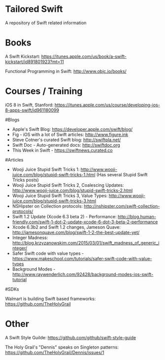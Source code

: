 # Tailored Swift
A repository of Swift related information

# Books

A Swift Kickstart: https://itunes.apple.com/us/book/a-swift-kickstart/id891801923?mt=11

Functional Programming in Swift: http://www.objc.io/books/

# Courses / Training

iOS 8 in Swift, Stanford: https://itunes.apple.com/us/course/developing-ios-8-apps-swift/id961180099

#Blogs

* Apple's Swift Blog: https://developer.apple.com/swift/blog/
* Fig - iOS with a lot of Swift articles: http://www.figure.ink
* Steve Cotner's curated Swift blog: http://swiftpla.net/
* Swift Doc - Auto-generated docs: http://swiftdoc.org
* This Week in Swift - https://swiftnews.curated.co

#Articles

* Wooji Juice Stupid Swift Tricks 1: http://www.wooji-juice.com/blog/stupid-swift-tricks-1.html (Has several Stupid Swift Tricks posts)
* Wooji Juice Stupid Swift Tricks 2, Coalescing Updates: http://www.wooji-juice.com/blog/stupid-swift-tricks-2.html
* Wooji Juice Stupid Swift Tricks 3, Value Types: http://www.wooji-juice.com/blog/stupid-swift-tricks-3.html
* NSHipster on Collection protocols: http://nshipster.com/swift-collection-protocols/
* Swift 1.2 Update (Xcode 6.3 beta 2) - Performance: http://blog.human-friendly.com/swift-1-dot-2-update-xcode-6-dot-3-beta-2-performance
* Xcode 6.3b2 and Swift 1.2 changes, Jameson Quave: http://jamesonquave.com/blog/swift-1-2-the-best-update-yet/
* Integer Madness: http://blog.krzyzanowskim.com/2015/03/01/swift_madness_of_generic_integer/
* Safer Swift code with value types - https://www.makeschool.com/tutorials/safer-swift-code-with-value-types
* Background Modes - http://www.raywenderlich.com/92428/background-modes-ios-swift-tutorial

#SDKs

Walmart is building Swift based frameworks: https://github.com/TheHolyGrail

# Other

A Swift Style Guilde: https://github.com/github/swift-style-guide

The Holy Grail's "Dennis" speaks on Singleton patterns: https://github.com/TheHolyGrail/Dennis/issues/1

